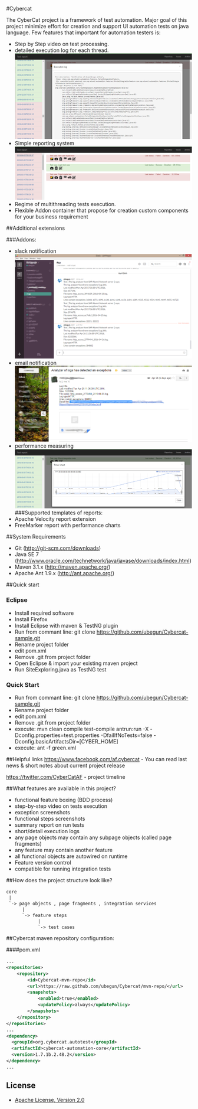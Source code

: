 #Cybercat

 The CyberCat project is a framework of test automation. Major goal of this project minimize effort for creation and support UI automation tests on java language.
Few features that important for automation testers is:
- Step by Step video on test processing.
- detailed execution log for each thread. ![alt tag](https://raw.githubusercontent.com/ubegun/Cybercat/master/img/ErrorLog.png)
- Simple reporting system ![alt tag](https://raw.githubusercontent.com/ubegun/Cybercat/master/img/mainView.png)
- Regime of multithreading tests execution.
- Flexible Addon container that propose for creation custom components for your business requirement

##Additional extensions

###Addons:
- slack notification ![alt tag](https://raw.githubusercontent.com/ubegun/Cybercat/master/img/SlackScreen.png)
- email notification ![alt tag](https://raw.githubusercontent.com/ubegun/Cybercat/master/img/mailNotification.png)
- performance measuring ![alt tag](https://raw.githubusercontent.com/ubegun/Cybercat/master/img/performanceChart.png)
###Supported templates of reports:
- Apache Velocity report extension
- FreeMarker report with performance charts



##System Requirements
- Git (http://git-scm.com/downloads)
- Java SE 7 (http://www.oracle.com/technetwork/java/javase/downloads/index.html)
- Maven  3.1.x (http://maven.apache.org/)
- Apache Ant 1.9.x (http://ant.apache.org/)


##Quick start

### Eclipse
- Install required software 
- Install Firefox
- Install Eclipse with maven & TestNG plugin 
- Run from commant line: git clone https://github.com/ubegun/Cybercat-sample.git
- Rename project folder
- edit pom.xml
- Remove .git from project folder
- Open Eclipse & import your existing maven project 
- Run SiteExploring.java as TestNG test 

### Quick Start 
- Run from commant line: git clone https://github.com/ubegun/Cybercat-sample.git
- Rename project folder
- edit pom.xml
- Remove .git from project folder
- execute: mvn clean compile test-compile antrun:run -X -Dconfig.properties=test.properties  -DfailIfNoTests=false -Dconfig.basicArtifactsDir=[CYBER_HOME]
- execute: ant -f green.xml


##Helpful links 
https://www.facebook.com/af.cybercat - You can read last news & short notes about current project release

https://twitter.com/CyberCatAF - project timeline 

##What features are available in this project?

- functional feature boxing (BDD process)
- step-by-step video on tests execution 
- exception screenshots
- functional steps screenshots
- summary report on run tests
- short/detail execution logs
- any page objects may contain any subpage objects (called page fragments)
- any feature may contain another feature
- all functional objects are autowired on runtime 
- Feature version control
- compatible for running integration tests


##How does the project structure look like? 

```
core 
 | 
 `-> page objects , page fragments , integration services
      |     
      `-> feature steps
            |
            `-> test cases
```

##Cybercat maven repository configuration:

####pom.xml

```xml
...
<repositories>
    <repository>
        <id>Cybercat-mvn-repo</id>
        <url>https://raw.github.com/ubegun/Cybercat/mvn-repo/</url>
        <snapshots>
            <enabled>true</enabled>
            <updatePolicy>always</updatePolicy>
        </snapshots>
    </repository>
</repositories>  
...
<dependency>
  <groupId>org.cybercat.autotest</groupId>
  <artifactId>cybercat-automation-core</artifactId>
  <version>1.7.1b.2.48.2</version>
</dependency>
...
```

## License
* [Apache License, Version 2.0](http://www.apache.org/licenses/LICENSE-2.0)
